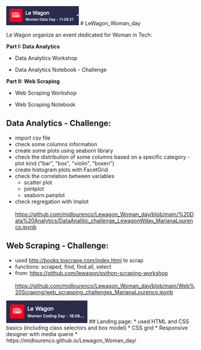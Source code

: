 <img src="lewagonlogo.png">
# LeWagon_Woman_day

Le Wagon organize an event dedicated for Woman in Tech:

**Part I: Data Analytics**

* Data Analytics Workshop

* Data Analytics Notebook - Challenge


**Part II: Web Scraping**

* Web Scraping Workshop

* Web Scraping Notebook



## Data Analytics - Challenge:
* import csv file
* check some columns information
* create some plots using seaborn library
* check the distribution of some columns based on a specific category - plot kind ("bar", "box", "violin", "boxen") 
* create histogram plots with FacetGrid
* check the correlation between variables
  - scatter plot
  - jointplot
  - seaborn.pairplot
* check regregation with lmplot <br><br>
https://github.com/midlourenco/Lewagon_Woman_day/blob/main/%20Data%20Analytics/DataAnalitic_challenge_LewagonWday_MarianaLourenco.ipynb


## Web Scraping - Challenge:
* used  http://books.toscrape.com/index.html to scrap
* functions: scraped, find, find.all, select
* from: https://github.com/lewagon/python-scraping-workshop
<br><br>
https://github.com/midlourenco/Lewagon_Woman_day/blob/main/Web%20Scraping/web_scrapping_challenges_MarianaLourenco.ipynb



<img src="lewagon-logo-2.png">
## Landing page:
* used HTML and CSS basics (including class selectors and box model)
* CSS grid
* Responsive designer with media querie
* https://midlourenco.github.io/Lewagon_Woman_day/

